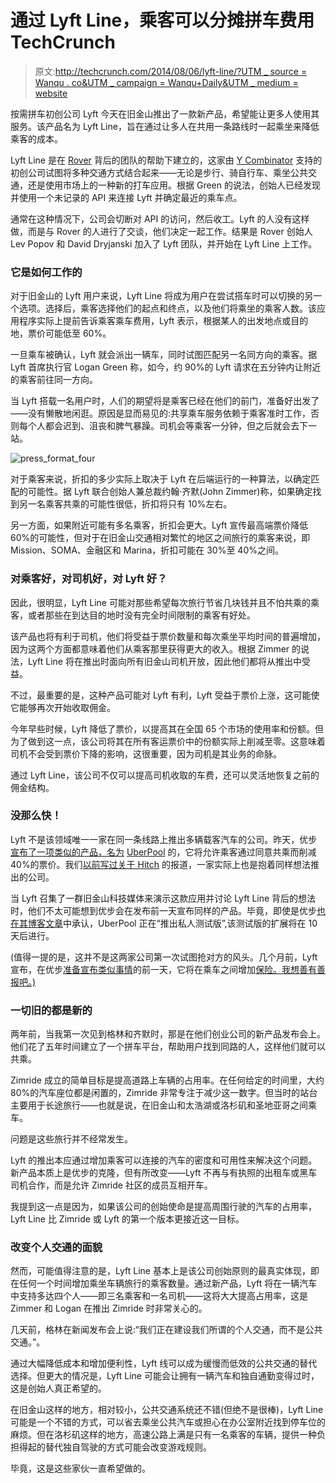 # 通过 Lyft Line，乘客可以分摊拼车费用 TechCrunch

> 原文:[http://techcrunch.com/2014/08/06/lyft-line/?UTM _ source = Wanqu . co&UTM _ campaign = Wanqu+Daily&UTM _ medium = website](http://techcrunch.com/2014/08/06/lyft-line/?utm_source=wanqu.co&utm_campaign=Wanqu+Daily&utm_medium=website)

按需拼车初创公司 Lyft 今天在旧金山推出了一款新产品，希望能让更多人使用其服务。该产品名为 Lyft Line，旨在通过让多人在共用一条路线时一起乘坐来降低乘客的成本。

Lyft Line 是在 [Rover](http://www.roversf.com) 背后的团队的帮助下建立的，这家由 [Y Combinator](http://www.crunchbase.com/organization/y-combinator) 支持的初创公司试图将多种交通方式结合起来——无论是步行、骑自行车、乘坐公共交通，还是使用市场上的一种新的打车应用。根据 Green 的说法，创始人已经发现并使用一个未记录的 API 来连接 Lyft 并确定最近的乘车点。

通常在这种情况下，公司会切断对 API 的访问，然后收工。Lyft 的人没有这样做，而是与 Rover 的人进行了交谈，他们决定一起工作。结果是 Rover 创始人 Lev Popov 和 David Dryjanski 加入了 Lyft 团队，并开始在 Lyft Line 上工作。

### 它是如何工作的

对于旧金山的 Lyft 用户来说，Lyft Line 将成为用户在尝试搭车时可以切换的另一个选项。选择后，乘客选择他们的起点和终点，以及他们将乘坐的乘客人数。该应用程序实际上提前告诉乘客乘车费用，Lyft 表示，根据某人的出发地点或目的地，票价可能低至 60%。

一旦乘车被确认，Lyft 就会派出一辆车，同时试图匹配另一名同方向的乘客。据 Lyft 首席执行官 Logan Green 称，如今，约 90%的 Lyft 请求在五分钟内让附近的乘客前往同一方向。

当 Lyft 搭载一名用户时，人们的期望将是乘客已经在他们的前门，准备好出发了——没有懒散地闲逛。原因是显而易见的:共享乘车服务依赖于乘客准时工作，否则每个人都会迟到、沮丧和脾气暴躁。司机会等乘客一分钟，但之后就会去下一站。

![press_format_four](../Images/253693c99ac23d381e721d63fff07d6e.png)

对于乘客来说，折扣的多少实际上取决于 Lyft 在后端运行的一种算法，以确定匹配的可能性。据 Lyft 联合创始人兼总裁约翰·齐默(John Zimmer)称，如果确定找到另一名乘客共乘的可能性很低，折扣将只有 10%左右。

另一方面，如果附近可能有多名乘客，折扣会更大。Lyft 宣传最高端票价降低 60%的可能性，但对于在旧金山交通相对繁忙的地区之间旅行的乘客来说，即 Mission、SOMA、金融区和 Marina，折扣可能在 30%至 40%之间。

### 对乘客好，对司机好，对 Lyft 好？

因此，很明显，Lyft Line 可能对那些希望每次旅行节省几块钱并且不怕共乘的乘客，或者那些在到达目的地时没有完全时间限制的乘客有好处。

该产品也将有利于司机，他们将受益于票价数量和每次乘坐平均时间的普遍增加，因为这两个方面都意味着他们从乘客那里获得更大的收入。根据 Zimmer 的说法，Lyft Line 将在推出时面向所有旧金山司机开放，因此他们都将从推出中受益。

不过，最重要的是，这种产品可能对 Lyft 有利，Lyft 受益于票价上涨，这可能使它能够再次开始收取佣金。

今年早些时候，Lyft 降低了票价，以提高其在全国 65 个市场的使用率和份额。但为了做到这一点，该公司将其在所有客运票价中的份额实际上削减至零。这意味着司机不会受到票价下降的影响，这很重要，因为司机是其业务的命脉。

通过 Lyft Line，该公司不仅可以提高司机收取的车费，还可以灵活地恢复之前的佣金结构。

### 没那么快！

Lyft 不是该领域唯一一家在同一条线路上推出多辆载客汽车的公司。昨天，优步[宣布了一项类似的产品，名为](https://beta.techcrunch.com/2014/08/05/uberpool-lets-you-split-uber-fares-with-other-passengers-along-the-same-route/) [UberPool](http://blog.uber.com/uberpool) 的，它将允许乘客通过同意共乘而削减 40%的票价。我们[以前写过关于 Hitch](https://beta.techcrunch.com/2014/06/11/hitch-ride-share/) 的报道，一家实际上也是抱着同样想法推出的公司。

当 Lyft 召集了一群旧金山科技媒体来演示这款应用并讨论 Lyft Line 背后的想法时，他们不太可能想到优步会在发布前一天宣布同样的产品。毕竟，即使是优步[也在其博客文章](http://blog.uber.com/uberpool)中承认，UberPool 正在“推出私人测试版”,该测试版的扩展将在 10 天后进行。

(值得一提的是，这并不是这两家公司第一次试图抢对方的风头。几个月前，Lyft 宣布，在优步[准备宣布类似事情](https://beta.techcrunch.com/2014/03/14/following-lyft-uber-offers-insurance-gap-coverage/)的前一天，它将在乘车之间增加[保险。我想善有善报吧。)](https://beta.techcrunch.com/2014/03/13/lyft-insurance-between-rides/)

### 一切旧的都是新的

两年前，当我第一次见到格林和齐默时，那是在他们创业公司的新产品发布会上。他们花了五年时间建立了一个拼车平台，帮助用户找到同路的人，这样他们就可以共乘。

Zimride 成立的简单目标是提高道路上车辆的占用率。在任何给定的时间里，大约 80%的汽车座位都是闲置的，Zimride 非常专注于减少这一数字。但当时的站台主要用于长途旅行——也就是说，在旧金山和太浩湖或洛杉矶和圣地亚哥之间乘车。

问题是这些旅行并不经常发生。

Lyft 的推出本应通过增加乘客可以连接的汽车的密度和可用性来解决这个问题。新产品本质上是优步的克隆，但有所改变——Lyft 不再与有执照的出租车或黑车司机合作，而是允许 Zimride 社区的成员互相开车。

我提到这一点是因为，如果该公司的创始使命是提高周围行驶的汽车的占用率，Lyft Line 比 Zimride 或 Lyft 的第一个版本更接近这一目标。

### 改变个人交通的面貌

然而，可能值得注意的是，Lyft Line 基本上是该公司创始原则的最真实体现，即在任何一个时间增加乘坐车辆旅行的乘客数量。通过新产品，Lyft 将在一辆汽车中支持多达四个人——即三名乘客和一名司机——这将大大提高占用率，这是 Zimmer 和 Logan 在推出 Zimride 时非常关心的。

几天前，格林在新闻发布会上说:“我们正在建设我们所谓的个人交通，而不是公共交通。”。

通过大幅降低成本和增加便利性，Lyft 线可以成为缓慢而低效的公共交通的替代选择。但更大的情况是，Lyft Line 可能会让拥有一辆汽车和独自通勤变得过时，这是创始人真正希望的。

在旧金山这样的地方，相对较小，公共交通系统还不错(但绝不是很棒)，Lyft Line 可能是一个不错的方式，可以省去乘坐公共汽车或担心在办公室附近找到停车位的麻烦。但在洛杉矶这样的地方，高速公路上满是只有一名乘客的车辆，提供一种负担得起的替代独自驾驶的方式可能会改变游戏规则。

毕竟，这是这些家伙一直希望做的。